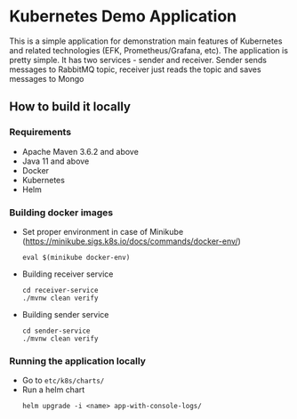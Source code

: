 # Kubernetes Demo Application

This is a simple application for demonstration main features of Kubernetes and related technologies (EFK, Prometheus/Grafana, etc). 
The application is pretty simple. It has two services - sender and receiver. Sender sends messages to RabbitMQ topic, receiver just reads the topic and 
saves messages to Mongo

## How to build it locally

### Requirements
- Apache Maven 3.6.2 and above
- Java 11 and above
- Docker
- Kubernetes
- Helm


### Building docker images

* Set proper environment in case of Minikube (https://minikube.sigs.k8s.io/docs/commands/docker-env/)
  ```
  eval $(minikube docker-env)
  ```
* Building receiver service
  ```
  cd receiver-service
  ./mvnw clean verify
  ```
* Building sender service
  ```
  cd sender-service
  ./mvnw clean verify
  ```

### Running the application locally

* Go to `etc/k8s/charts/`
* Run a helm chart
  ```
  helm upgrade -i <name> app-with-console-logs/
  ```
